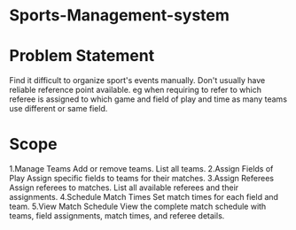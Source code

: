 # Sports-Management-system
# Problem Statement
Find it difficult to organize sport's events manually. Don't usually have reliable reference point available. eg when requiring to refer to which referee is assigned to which game and field of play and time as many teams use different or same field.
# Scope 
1.Manage Teams
   Add or remove teams.
   List all teams.
2.Assign Fields of Play
    Assign specific fields to teams for their matches.
3.Assign Referees
    Assign referees to matches.
    List all available referees and their assignments.
4.Schedule Match Times
    Set match times for each field and team.
5.View Match Schedule
     View the complete match schedule with teams, field assignments, match times, and referee details.